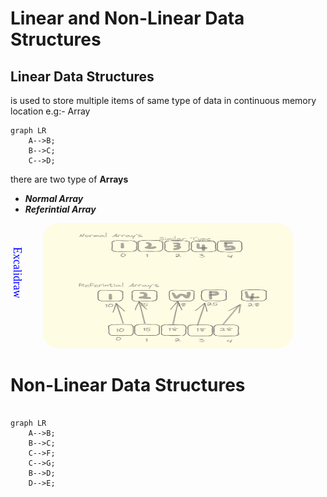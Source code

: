 
# Linear and Non-Linear Data Structures

## Linear Data Structures

is used to store multiple items of same type of data in continuous memory location e.g:- Array

```mermaid
graph LR
    A-->B;
    B-->C;
    C-->D;
```
there are two type of **Arrays** 
- _**Normal Array**_
- _**Referintial Array**_

<div style="position: relative;">
<div align="center">
<img src="./Demo.excalidraw.png"  style="width:400px; height: 200px; border-radius: 25px; opacity: 0.7;position: relative;" />
</div>
<p style="position: absolute;vertical-align: middle; top: 20px; left: 0px;font-size: 18px; color:blue; writing-mode:vertical-rl;font-family:Brush Script MT ">Excalidraw</p>

</div>


# Non-Linear Data Structures

```mermaid

graph LR
    A-->B;
    B-->C;
    C-->F;
    C-->G;
    B-->D;
    D-->E;

```
